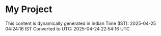 # My Project

This content is dynamically generated in Indian Time (IST): 2025-04-25 04:24:16 IST
Converted to UTC: 2025-04-24 22:54:16 UTC
